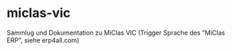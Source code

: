 miclas-vic
==========

Sammlug und Dokumentation zu MiClas VIC (Trigger Sprache des "MiClas ERP", siehe erp4all.com)
